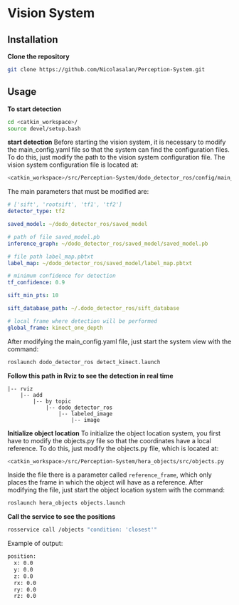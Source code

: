 # Vision System

## Installation
**Clone the repository**
```bash
git clone https://github.com/Nicolasalan/Perception-System.git
``` 

## **Usage**
**To start detection**
```bash
cd <catkin_workspace>/
source devel/setup.bash
```
**start detection**
Before starting the vision system, it is necessary to modify the main_config.yaml file so that the system can find the configuration files. To do this, just modify the path to the vision system configuration file. The vision system configuration file is located at:
```bash
<catkin_workspace>/src/Perception-System/dodo_detector_ros/config/main_config.yaml
```
The main parameters that must be modified are:
```yaml
# ['sift', 'rootsift', 'tf1', 'tf2']
detector_type: tf2

saved_model: ~/dodo_detector_ros/saved_model

# path of file saved_model.pb
inference_graph: ~/dodo_detector_ros/saved_model/saved_model.pb

# file path label_map.pbtxt
label_map: ~/dodo_detector_ros/saved_model/label_map.pbtxt

# minimum confidence for detection
tf_confidence: 0.9 

sift_min_pts: 10

sift_database_path: ~/.dodo_detector_ros/sift_database

# local frame where detection will be performed
global_frame: kinect_one_depth
```
After modifying the main_config.yaml file, just start the system view with the command:
```bash
roslaunch dodo_detector_ros detect_kinect.launch
```
**Follow this path in Rviz to see the detection in real time**
```
|-- rviz
    |-- add
        |-- by topic
            |-- dodo_detector_ros
                |-- labeled_image
                    |-- image
```
**Initialize object location**
To initialize the object location system, you first have to modify the objects.py file so that the coordinates have a local reference. To do this, just modify the objects.py file, which is located at:
```bash
<catkin_workspace>/src/Perception-System/hera_objects/src/objects.py
```
Inside the file there is a parameter called `reference_frame`, which only places the frame in which the object will have as a reference. After modifying the file, just start the object location system with the command:
```bash
roslaunch hera_objects objects.launch
```
**Call the service to see the positions**
```bash
rosservice call /objects "condition: 'closest'"
```
Example of output:
```bash
position: 
  x: 0.0
  y: 0.0
  z: 0.0
  rx: 0.0
  ry: 0.0
  rz: 0.0
```
